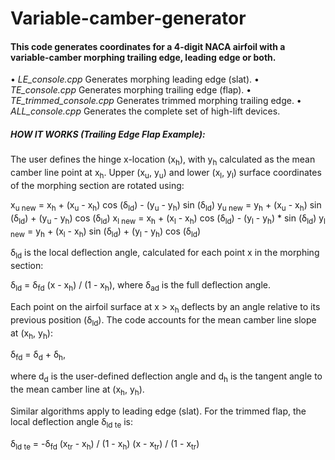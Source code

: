 # Variable-camber-generator

#### This code generates coordinates for a 4-digit NACA airfoil with a variable-camber morphing trailing edge, leading edge or both.

•   *LE_console.cpp* Generates morphing leading edge (slat).
•   *TE_console.cpp* Generates morphing trailing edge (flap).
•   *TE_trimmed_console.cpp* Generates trimmed morphing trailing edge.
•   *ALL_console.cpp* Generates the complete set of high-lift devices.

##### HOW IT WORKS (Trailing Edge Flap Example):

The user defines the hinge x-location (x<sub>h</sub>), with y<sub>h</sub> calculated as the mean camber line point at x<sub>h</sub>. Upper (x<sub>u</sub>, y<sub>u</sub>) and lower (x<sub>l</sub>, y<sub>l</sub>) surface coordinates of the morphing section are rotated using:

x<sub>u new</sub> = x<sub>h</sub> + (x<sub>u</sub> - x<sub>h</sub>) cos (δ<sub>ld</sub>) - (y<sub>u</sub> - y<sub>h</sub>) sin (δ<sub>ld</sub>)
y<sub>u new</sub> = y<sub>h</sub> + (x<sub>u</sub> - x<sub>h</sub>) sin (δ<sub>ld</sub>) + (y<sub>u</sub> - y<sub>h</sub>) cos (δ<sub>ld</sub>)
x<sub>l new</sub> = x<sub>h</sub> + (x<sub>l</sub> - x<sub>h</sub>) cos (δ<sub>ld</sub>) - (y<sub>l</sub> - y<sub>h</sub>) * sin (δ<sub>ld</sub>)
y<sub>l new</sub> = y<sub>h</sub> + (x<sub>l</sub> - x<sub>h</sub>) sin (δ<sub>ld</sub>) + (y<sub>l</sub> - y<sub>h</sub>) cos (δ<sub>ld</sub>)

δ<sub>ld</sub> is the local deflection angle, calculated for each point x in the morphing section:

δ<sub>ld</sub> = δ<sub>fd</sub>  (x - x<sub>h</sub>) / (1 - x<sub>h</sub>), where δ<sub>аd</sub> is the full deflection angle.

Each point on the airfoil surface at x > x<sub>h</sub> deflects by an angle relative to its previous position (δ<sub>ld</sub>). The code accounts for the mean camber line slope at (x<sub>h</sub>, y<sub>h</sub>):

δ<sub>fd</sub> = δ<sub>d</sub> + δ<sub>h</sub>, 

where d<sub>d</sub> is the user-defined deflection angle and d<sub>h</sub> is the tangent angle to the mean camber line at (x<sub>h</sub>, y<sub>h</sub>).

Similar algorithms apply to leading edge (slat). For the trimmed flap, the local deflection angle δ<sub>ld te</sub> is:

δ<sub>ld te</sub> = -δ<sub>fd</sub>  (x<sub>tr</sub> - x<sub>h</sub>) / (1 - x<sub>h</sub>) (x - x<sub>tr</sub>) / (1 - x<sub>tr</sub>)
